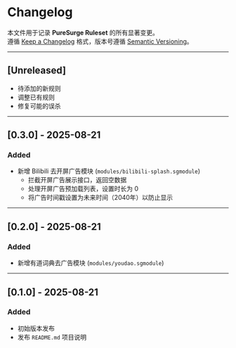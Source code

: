 # Changelog

本文件用于记录 **PureSurge Ruleset** 的所有显著变更。  
遵循 [Keep a Changelog](https://keepachangelog.com/zh-CN/1.0.0/) 格式，版本号遵循 [Semantic Versioning](https://semver.org/lang/zh-CN/)。  

---

## [Unreleased]
- 待添加的新规则
- 调整已有规则
- 修复可能的误杀

---

## [0.3.0] - 2025-08-21
### Added
- 新增 Bilibili 去开屏广告模块 (`modules/bilibili-splash.sgmodule`)
  - 拦截开屏广告展示接口，返回空数据
  - 处理开屏广告预加载列表，设置时长为 0
  - 将广告时间戳设置为未来时间（2040年）以防止显示

---

## [0.2.0] - 2025-08-21
### Added
- 新增有道词典去广告模块 (`modules/youdao.sgmodule`)

---

## [0.1.0] - 2025-08-21
### Added
- 初始版本发布
- 发布 `README.md` 项目说明

